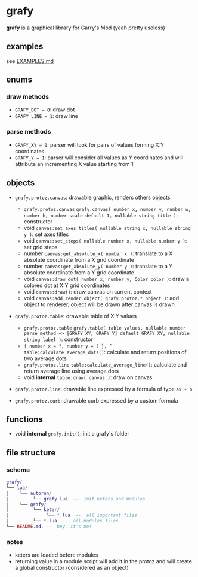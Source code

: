 # grafy
**grafy** is a graphical library for Garry's Mod (yeah pretty useless)

## examples
see [EXAMPLES.md](https://github.com/Guthen/grafy/blob/master/EXAMPLES.md)

## enums
### draw methods
+ `GRAFY_DOT = 0`: draw dot
+ `GRAFY_LINE = 1`: draw line

### parse methods
+ `GRAFY_XY = 0`: parser will look for pairs of values forming X:Y coordinates
+ `GRAFY_Y = 1`: parser will consider all values as Y coordinates and will attribute an incrementing X value starting from 1

## objects
+ `grafy.protoz.canvas`: drawable graphic, renders others objects
    + `grafy.protoz.canvas` `grafy.canvas( number x, number y, number w, number h, number scale default 1, nullable string title )`: constructor
    + void `canvas:set_axes_titles( nullable string x, nullable string y )`: set axes titles
    + void `canvas:set_steps( nullable number x, nullable number y )`: set grid steps
    + number `canvas:get_absolute_x( number x )`: translate to a X absolute coordinate from a X grid coordinate
    + number `canvas:get_absolute_y( number y )`: translate to a Y absolute coordinate from a Y grid coordinate
    + void `canvas:draw_dot( number x, number y, Color color )`: draw a colored dot at X:Y grid coordinates
    + void `canvas:draw()`: draw canvas on current context 
    + void `canvas:add_render_object( grafy.protoz.* object )`: add object to renderer, object will be drawn after canvas is drawn

+ `grafy.protoz.table`: drawable table of X:Y values
    + `grafy.protoz.table` `grafy.table( table values, nullable number parse_method => [GRAFY_XY, GRAFY_Y] default GRAFY_XY, nullable string label )`: constructor
    + `{ number x = ?, number y = ? }, ^` `table:calculate_average_dots()`: calculate and return positions of two average dots
    + `grafy.protoz.line` `table:calculate_average_line()`: calculate and return average line using average dots
    + void **internal** `table:draw( canvas )`: draw on canvas

+ `grafy.protoz.line`: drawable line expressed by a formula of type `ax + b`

+ `grafy.protoz.curb`: drawable curb expressed by a custom formula

## functions
+ void **internal** `grafy.init()`: init a grafy's folder

## file structure
### schema
```lua
grafy/
└── lua/
|    └── autorun/
|         └── grafy.lua  --  init keters and modules
|    └── grafy/
|         └── keter/
|              └── *.lua  --  all important files
|         └── *.lua  --  all modules files
└── README.md. --  hey, it's me!
```

### notes
+ keters are loaded before modules
+ returning value in a module script will add it in the protoz and will create a global constructor (considered as an object)
